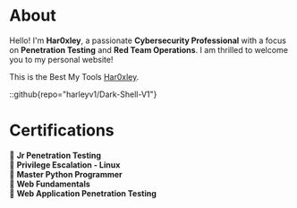 # About
Hello! I'm **Har0xley**, a passionate **Cybersecurity Professional** with a focus on **Penetration Testing** and **Red Team Operations**. I am thrilled to welcome you to my personal website! 

This is the Best My Tools [Har0xley](https://github.com/harleyv1).

::github{repo="harleyv1/Dark-Shell-V1"}

# Certifications

📌 **Jr Penetration Testing**  
📌 **Privilege Escalation - Linux**  
📌 **Master Python Programmer**  
📌 **Web Fundamentals**  
📌 **Web Application Penetration Testing**